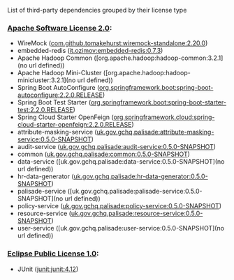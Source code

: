 List of third-party dependencies grouped by their license type

### [Apache Software License 2.0](./licenses/apache_software_license_2.0.txt):
* WireMock ([com.github.tomakehurst:wiremock-standalone:2.20.0](http://wiremock.org))
* embedded-redis ([it.ozimov:embedded-redis:0.7.3](https://github.com/ozimov/embedded-redis))
* Apache Hadoop Common ([org.apache.hadoop:hadoop-common:3.2.1](no url defined))
* Apache Hadoop Mini-Cluster ([org.apache.hadoop:hadoop-minicluster:3.2.1](no url defined))
* Spring Boot AutoConfigure ([org.springframework.boot:spring-boot-autoconfigure:2.2.0.RELEASE](https://projects.spring.io/spring-boot/#/spring-boot-parent/spring-boot-autoconfigure))
* Spring Boot Test Starter ([org.springframework.boot:spring-boot-starter-test:2.2.0.RELEASE](https://projects.spring.io/spring-boot/#/spring-boot-parent/spring-boot-starters/spring-boot-starter-test))
* Spring Cloud Starter OpenFeign ([org.springframework.cloud:spring-cloud-starter-openfeign:2.2.0.RELEASE](https://projects.spring.io/spring-cloud))
* attribute-masking-service ([uk.gov.gchq.palisade:attribute-masking-service:0.5.0-SNAPSHOT](https://github.com/gchq/Palisade-services/tree/develop/attribute-masking-service))
* audit-service ([uk.gov.gchq.palisade:audit-service:0.5.0-SNAPSHOT](https://github.com/gchq/Palisade-services/tree/develop/audit-service))
* common ([uk.gov.gchq.palisade:common:0.5.0-SNAPSHOT](https://github.com/gchq/Palisade-common))
* data-service ([uk.gov.gchq.palisade:data-service:0.5.0-SNAPSHOT](no url defined))
* hr-data-generator ([uk.gov.gchq.palisade:hr-data-generator:0.5.0-SNAPSHOT](https://github.com/gchq/Palisade-examples/tree/develop/hr-data-generator))
* palisade-service ([uk.gov.gchq.palisade:palisade-service:0.5.0-SNAPSHOT](no url defined))
* policy-service ([uk.gov.gchq.palisade:policy-service:0.5.0-SNAPSHOT](https://github.com/gchq/Palisade-services/tree/develop/policy-service))
* resource-service ([uk.gov.gchq.palisade:resource-service:0.5.0-SNAPSHOT](https://github.com/gchq/Palisade-services/tree/develop/resource-service))
* user-service ([uk.gov.gchq.palisade:user-service:0.5.0-SNAPSHOT](no url defined))

### [Eclipse Public License 1.0](./licenses/eclipse_public_license_1.0.html):
* JUnit ([junit:junit:4.12](http://junit.org))
